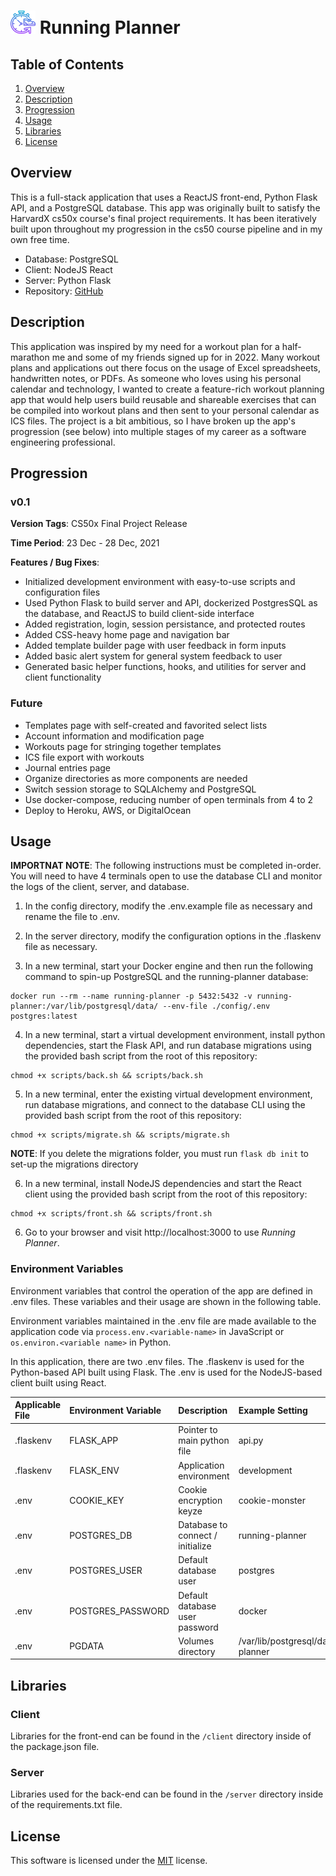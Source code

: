 # <img src="./client/public/favicon.ico" alt="header.png" width="40px" height="37px"/> Running Planner

## Table of Contents

1.  [Overview](#Overview)
2.  [Description](#Description)
3.  [Progression](#Progression)
4.  [Usage](#Usage)
5.  [Libraries](#Libraries)
6.  [License](#License)

## Overview

This is a full-stack application that uses a ReactJS front-end, Python Flask API, and a PostgreSQL database. This app was originally built to satisfy the HarvardX cs50x course's final project requirements. It has been iteratively built upon throughout my progression in the cs50 course pipeline and in my own free time.

- Database: PostgreSQL
- Client: NodeJS React
- Server: Python Flask
- Repository: [GitHub](https://github.com/justinthelaw?tab=repositories)

## Description

This application was inspired by my need for a workout plan for a half-marathon me and some of my friends signed up for in 2022. Many workout plans and applications out there focus on the usage of Excel spreadsheets, handwritten notes, or PDFs. As someone who loves using his personal calendar and technology, I wanted to create a feature-rich workout planning app that would help users build reusable and shareable exercises that can be compiled into workout plans and then sent to your personal calendar as ICS files. The project is a bit ambitious, so I have broken up the app's progression (see below) into multiple stages of my career as a software engineering professional.

## Progression

### v0.1

**Version Tags**: CS50x Final Project Release

**Time Period**: 23 Dec - 28 Dec, 2021

**Features / Bug Fixes**:

- Initialized development environment with easy-to-use scripts and configuration files
- Used Python Flask to build server and API, dockerized PostgresSQL as the database, and ReactJS to build client-side interface
- Added registration, login, session persistance, and protected routes
- Added CSS-heavy home page and navigation bar
- Added template builder page with user feedback in form inputs
- Added basic alert system for general system feedback to user
- Generated basic helper functions, hooks, and utilities for server and client functionality

### Future

- Templates page with self-created and favorited select lists
- Account information and modification page
- Workouts page for stringing together templates
- ICS file export with workouts
- Journal entries page
- Organize directories as more components are needed
- Switch session storage to SQLAlchemy and PostgreSQL
- Use docker-compose, reducing number of open terminals from 4 to 2
- Deploy to Heroku, AWS, or DigitalOcean

## Usage

**IMPORTNAT NOTE**: The following instructions must be completed in-order. You will need to have 4 terminals open to use the database CLI and monitor the logs of the client, server, and database.

1. In the config directory, modify the .env.example file as necessary and rename the file to .env.

2. In the server directory, modify the configuration options in the .flaskenv file as necessary.

3. In a new terminal, start your Docker engine and then run the following command to spin-up PostgreSQL and the running-planner database:

```
docker run --rm --name running-planner -p 5432:5432 -v running-planner:/var/lib/postgresql/data/ --env-file ./config/.env postgres:latest
```

4. In a new terminal, start a virtual development environment, install python dependencies, start the Flask API, and run database migrations using the provided bash script from the root of this repository:

```
chmod +x scripts/back.sh && scripts/back.sh
```

5. In a new terminal, enter the existing virtual development environment, run database migrations, and connect to the database CLI using the provided bash script from the root of this repository:

```
chmod +x scripts/migrate.sh && scripts/migrate.sh
```

**NOTE**: If you delete the migrations folder, you must run `flask db init` to set-up the migrations directory

6. In a new terminal, install NodeJS dependencies and start the React client using the provided bash script from the root of this repository:

```
chmod +x scripts/front.sh && scripts/front.sh
```

6. Go to your browser and visit http://localhost:3000 to use _Running Planner_.

### Environment Variables

Environment variables that control the operation of the app are defined in
.env files. These variables and their usage are shown
in the following table.

Environment variables maintained in the .env file are made available to the
application code via `process.env.<variable-name>` in JavaScript or `os.environ.<variable name>` in Python.

In this application, there are two .env files. The .flaskenv is used for the Python-based API built using Flask. The .env is used for the NodeJS-based client built using React.

| Applicable File | Environment Variable | Description                      | Example Setting                          |
| :-------------- | :------------------- | :------------------------------- | :--------------------------------------- |
| .flaskenv       | FLASK_APP            | Pointer to main python file      | api.py                                   |
| .flaskenv       | FLASK_ENV            | Application environment          | development                              |
| .env            | COOKIE_KEY           | Cookie encryption keyze          | cookie-monster                           |
| .env            | POSTGRES_DB          | Database to connect / initialize | running-planner                          |
| .env            | POSTGRES_USER        | Default database user            | postgres                                 |
| .env            | POSTGRES_PASSWORD    | Default database user password   | docker                                   |
| .env            | PGDATA               | Volumes directory                | /var/lib/postgresql/data/running-planner |

## Libraries

### Client

Libraries for the front-end can be found in the `/client` directory inside of the package.json file.

### Server

Libraries used for the back-end can be found in the `/server` directory inside of the requirements.txt file.

## License

This software is licensed under the [MIT](./LICENSE) license.

